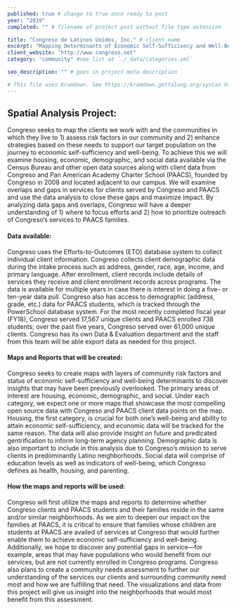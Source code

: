 ```yaml
---
published: true # change to true once ready to post
year: "2019"
completed: "" # filename of project post without file type extension

title: "Congreso de Latinos Unidos, Inc." # client name
excerpt: "Mapping Determinants of Economic Self-Sufficiency and Well-Being in Philadelphia" # project title, shows on project list page
client_website: "http://www.congreso.net"
category: "community" #see list at `./_data/categories.yml`

seo_description: "" # goes in project meta description

# This file uses Kramdown. See https://kramdown.gettalong.org/syntax.html for syntax
---
```


## Spatial Analysis Project:
Congreso seeks to map the clients we work with and the communities in which they live to 1) assess risk factors in our community and 2) enhance strategies based on these needs to support our target population on the journey to economic self-sufficiency and well-being. To achieve this we will examine housing, economic, demographic, and social data available via the Census Bureau and other open data sources along with client data from Congreso and Pan American Academy Charter School (PAACS), founded by Congreso in 2008 and located adjacent to our campus. We will examine overlaps and gaps in services for clients served by Congreso and PAACS and use the data analysis to close these gaps and maximize impact. By analyzing data gaps and overlaps, Congreso will have a deeper understanding of 1) where to focus efforts and 2) how to prioritize outreach of Congreso’s services to PAACS families.

#### Data available:
Congreso uses the Efforts-to-Outcomes (ETO) database system to collect individual client information. Congreso collects client demographic data during the intake process such as address, gender, race, age, income, and primary language. After enrollment, client records include details of services they receive and client enrollment records across programs. The data is available for multiple years in case there is interest in doing a five- or ten-year data pull. Congreso also has access to demographic (address, grade, etc.) data for PAACS students, which is tracked through the PowerSchool database system. For the most recently completed fiscal year (FY18), Congreso served 17,567 unique clients and PAACS enrolled 738 students; over the past five years, Congreso served over 61,000 unique clients. Congreso has its own Data & Evaluation department and the staff from this team will be able export data as needed for this project.

#### Maps and Reports that will be created:
Congreso seeks to create maps with layers of community risk factors and status of economic self-sufficiency and well-being determinants to discover insights that may have been previously overlooked. The primary areas of interest are housing, economic, demographic, and social. Under each category, we expect one or more maps that showcase the most compelling open source data with Congreso and PAACS client data points on the map. Housing, the first category, is crucial for both one’s well-being and ability to attain economic self-sufficiency, and economic data will be tracked for the same reason. The data will also provide insight on future and predicated gentrification to inform long-term agency planning. Demographic data is also important to include in this analysis due to Congreso’s mission to serve clients in predominantly Latino neighborhoods. Social data will comprise of education levels as well as indicators of well-being, which Congreso defines as health, housing, and parenting.

#### How the maps and reports will be used:
Congreso will first utilize the maps and reports to determine whether Congreso clients and PAACS students and their families reside in the same and/or similar neighborhoods. As we aim to deepen our impact on the families at PAACS, it is critical to ensure that families whose children are students at PAACS are availed of services at Congreso that would further enable them to achieve economic self-sufficiency and well-being. Additionally, we hope to discover any potential gaps in service—for example, areas that may have populations who would benefit from our services, but are not currently enrolled in Congreso programs. Congreso also plans to create a community needs assessment to further our understanding of the services our clients and surrounding community need most and how we are fulfilling that need. The visualizations and data from this project will give us insight into the neighborhoods that would most benefit from this assessment.
